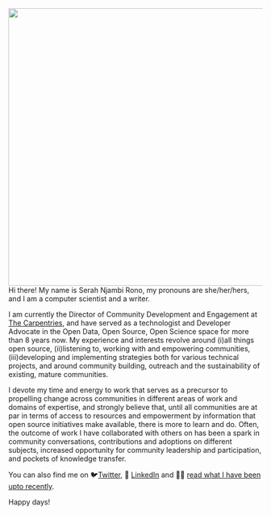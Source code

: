 <img src ="https://user-images.githubusercontent.com/4550385/110106931-f3a10980-7db2-11eb-8d7b-e82e58bc309e.jpg" width="550px" align="right"/>

Hi there! My name is Serah Njambi Rono, my pronouns are she/her/hers, and I am a computer scientist and a writer.

I am currently the Director of Community Development and Engagement at [The Carpentries](https://carpentries.org), and have served as a technologist and Developer Advocate in the Open Data, Open Source, Open Science space for more than 8 years now. My experience and interests revolve around (i)all things open source, (ii)listening to, working with and empowering communities, (iii)developing and implementing strategies both for various technical projects, and around community building, outreach and the sustainability of existing, mature communities. 

I devote my time and energy to work that serves as a precursor to propelling change  across communities in different areas of work and domains of expertise, and strongly believe that, until all communities are at par in terms of access to resources and empowerment by information that open source initiatives make available, there is more to learn and do. Often, the outcome of work I have collaborated with others on has been a spark in community conversations, contributions and adoptions on different subjects, increased opportunity for community leadership and participation, and pockets of knowledge transfer.

You can also find me on :bird:[Twitter](https://www.twitter.com/serahrono), :link: [LinkedIn](https://www.linkedin.com/in/serahrono) and :woman_technologist: [read what I have been upto recently](https://carpentries.org/posts-by-authors/#blog-author-serah-njambi-rono).

Happy days!

<!--

Here are some ideas to get you started:

- 🔭 I’m currently working on ...
- 🌱 I’m currently learning ...
- 👯 I’m looking to collaborate on ...
- 🤔 I’m looking for help with ...
- 💬 Ask me about ...
- 📫 How to reach me: ...
- 😄 Pronouns: ...
- ⚡ Fun fact: ...
-->
